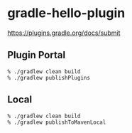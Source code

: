 # gradle-hello-plugin

https://plugins.gradle.org/docs/submit

## Plugin Portal
```
% ./gradlew clean build
% ./gradlew publishPlugins
```

## Local
```
% ./gradlew clean build
% ./gradlew publishToMavenLocal
```
